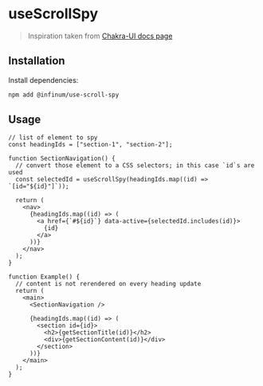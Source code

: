 # useScrollSpy

> Inspiration taken from [Chakra-UI docs page](https://github.com/chakra-ui/chakra-ui-docs/blob/main/src/hooks/use-scrollspy.ts)

## Installation

Install dependencies:

```bash
npm add @infinum/use-scroll-spy
```

## Usage

```tsx
// list of element to spy
const headingIds = ["section-1", "section-2"];

function SectionNavigation() {
  // convert those element to a CSS selectors; in this case `id`s are used
  const selectedId = useScrollSpy(headingIds.map((id) => `[id="${id}"]`));

  return (
    <nav>
      {headingIds.map((id) => (
        <a href={`#${id}`} data-active={selectedId.includes(id)}>
          {id}
        </a>
      ))}
    </nav>
  );
}

function Example() {
  // content is not rerendered on every heading update
  return (
    <main>
      <SectionNavigation />

      {headingIds.map((id) => (
        <section id={id}>
          <h2>{getSectionTitle(id)}</h2>
          <div>{getSectionContent(id)}</div>
        </section>
      ))}
    </main>
  );
}
```
